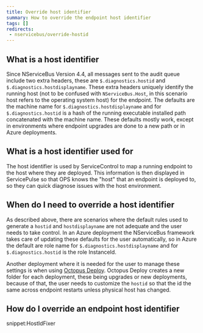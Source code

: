 ```yaml
---
title: Override host identifier
summary: How to override the endpoint host identifier
tags: []
redirects:
 - nservicebus/override-hostid
---
```


## What is a host identifier

Since NServiceBus Version 4.4, all messages sent to the audit queue include two extra headers, these are `$.diagnostics.hostid` and `$.diagnostics.hostdisplayname`. These extra headers uniquely identify the running host (not to be confused with `NServiceBus.Host`, in this scenario host refers to the operating system host) for the endpoint. The defaults are the machine name for `$.diagnostics.hostdisplayname` and for `$.diagnostics.hostid` is a hash of the running executable installed path concatenated with the machine name. These defaults mostly work, except in environments where endpoint upgrades are done to a new path or in Azure deployments.


## What is a host identifier used for

The host identifier is used by ServiceControl to map a running endpoint to the host where they are deployed. This information is then displayed in ServicePulse so that OPS knows the "host" that an endpoint is deployed to, so they can quick diagnose issues with the host environment.


## When do I need to override a host identifier

As described above, there are scenarios where the default rules used to generate a `hostid` and `hostdisplayname` are not adequate and the user needs to take control. In an Azure deployment the NServiceBus framework takes care of updating these defaults for the user automatically, so in Azure the default are role name for `$.diagnostics.hostdisplayname` and for `$.diagnostics.hostid` is the role InstanceId.

Another deployment where it is needed for the user to manage these settings is when using [Octopus Deploy](https://octopus.com/). Octopus Deploy creates a new folder for each deployment, these being upgrades or new deployments, because of that, the user needs to customize the `hostid` so that the id the same across endpoint restarts unless physical host has changed.


## How do I override an endpoint host identifier

snippet:HostIdFixer
